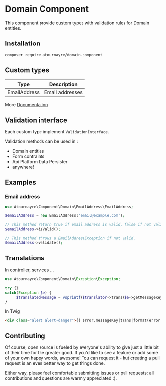 # Domain Component

This component provide custom types with validation rules for Domain entities.

## Installation
```shell
composer require atournayre/domain-component
```

## Custom types
| Type | Description |
|---|---|
| EmailAddress | Email addresses |

More [Documentation](doc/doc.md)

## Validation interface

Each custom type implement ``ValidationInterface``.

Validation methods can be used in :
* Domain entities
* Form contraints
* Api Platform Data Persister
* anywhere!

## Examples

### Email address
```php
use Atournayre\Component\Domain\EmailAddress\EmailAddress;

$emailAddress = new EmailAddress('email@example.com');

// This method return true if email address is valid, false if not valid.
$emailAddress->isValid();

// This method throws a EmailAddressException if not valid. 
$emailAddress->validate();
```

## Translations

In controller, services ...
```php
use Atournayre\Component\Domain\Exception\Exception;

try {}
catch(Exception $e) {
     $translatedMessage = vsprintf($translator->trans($e->getMessageKey()), $e->getMessageData()));
}
```

In Twig
```html
<div class="alert alert-danger">{{ error.messageKey|trans|format(error.messageData) }}</div>
```


## Contributing

Of course, open source is fueled by everyone's ability to give just a little bit of their time for the greater good. If you'd like to see a feature or add some of your own happy words, awesome! Tou can request it - but creating a pull request is an even better way to get things done.

Either way, please feel comfortable submitting issues or pull requests: all contributions and questions are warmly appreciated :).